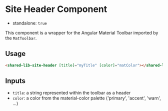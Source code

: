 # Site Header Component

- standalone: `true`

This component is a wrapper for the Angular Material Toolbar imported by the `MatToolbar`.

## Usage

```html
<shared-lib-site-header [title]="myTitle" [color]="matColor"></shared-lib-site-header>
```

## Inputs

- `title`: a string represented within the toolbar as a header
- `color`: a color from the material-color palette ('primary', 'accent', 'warn', ...) 


